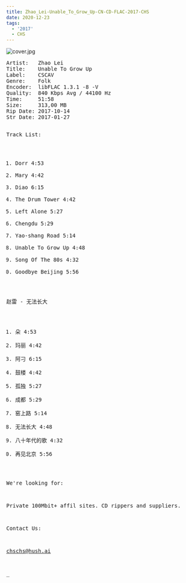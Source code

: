 ```yaml
---
title: Zhao_Lei-Unable_To_Grow_Up-CN-CD-FLAC-2017-CHS
date: 2020-12-23
tags: 
  - '2017'
  - CHS
---
```


![cover.jpg](https://goindex.65style.workers.dev/3:/Music/FLAC/Zhao_Lei-Unable_To_Grow_Up-CN-CD-FLAC-2017-CHS/00-zhao_lei-unable_to_grow_up-cn-cd-flac-2017-proof.jpg)

<retrotxt v-slot>
<pre class="has-text-plain text-1x font-ibm_vga_8x16">Artist:   Zhao Lei
Title:    Unable To Grow Up
Label:    CSCAV
Genre:    Folk
Encoder:  libFLAC 1.3.1 -8 -V
Quality:  840 Kbps Avg / 44100 Hz
Time:     51:58
Size:     313,00 MB
Rip Date: 2017-10-14
Str Date: 2017-01-27

Track List:

01. Dorr                                              4:53
02. Mary                                              4:42
03. Diao                                              6:15
04. The Drum Tower                                    4:42
05. Left Alone                                        5:27
06. Chengdu                                           5:29
07. Yao-shang Road                                    5:14
08. Unable To Grow Up                                 4:48
09. Song Of The 80s                                   4:32
10. Goodbye Beijing                                   5:56

赵雷 - 无法长大    
                   
01. 朵                                                4:53
02. 玛丽                                              4:42
03. 阿刁                                              6:15
04. 鼓楼                                              4:42
05. 孤独                                              5:27
06. 成都                                              5:29
07. 窑上路                                            5:14
08. 无法长大                                          4:48
09. 八十年代的歌                                      4:32
10. 再见北京                                          5:56

We're looking for:

Private 100Mbit+ affil sites.
CD rippers and suppliers.

Contact Us:

chschs@hush.ai








<span class="dos-cursor">_</span></pre>
</retrotxt>

<a-player 
    :options="{
        audio: [
          {
            name: '八十年代的歌',
            artist: '赵雷',
            url: 'https://goindex.65style.workers.dev/3:/Music/FLAC/Zhao_Lei-Unable_To_Grow_Up-CN-CD-FLAC-2017-CHS/09-zhao_lei-song_of_the_80s.flac',
            cover: 'https://goindex.65style.workers.dev/3:/Music/FLAC/Zhao_Lei-Unable_To_Grow_Up-CN-CD-FLAC-2017-CHS/00-zhao_lei-unable_to_grow_up-cn-cd-flac-2017-proof.jpg',
            theme: '#ebd0c2'
          },
        ]
    }"
/>

<download url="https://mirrorace.org/m/3Iobc"/>

